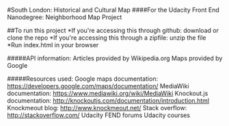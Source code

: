 #South London: Historical and Cultural Map
####For the Udacity Front End Nanodegree: Neighborhood Map Project


##To run this project
*If you're accessing this through github: download or clone the repo
*If you're accessing this through a zipfile: unzip the file
*Run index.html in your browser

#####API information:
Articles provided by Wikipedia.org
Maps provided by Google

#####Resources used:
Google maps documentation: https://developers.google.com/maps/documentation/
MediaWiki documentation: https://www.mediawiki.org/wiki/MediaWiki
Knockout.js documentation: http://knockoutjs.com/documentation/introduction.html
Knockmeout blog: http://www.knockmeout.net/
Stack overflow: http://stackoverflow.com/
Udacity FEND forums
Udacity courses



